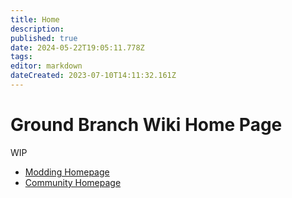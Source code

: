 ```yaml
---
title: Home
description: 
published: true
date: 2024-05-22T19:05:11.778Z
tags: 
editor: markdown
dateCreated: 2023-07-10T14:11:32.161Z
---
```


# Ground Branch Wiki Home Page

WIP

* [Modding Homepage](/modding)
* [Community Homepage](/community)
